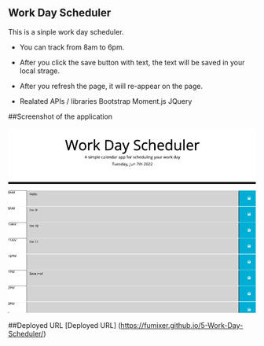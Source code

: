 ## Work Day Scheduler

This is a sinple work day scheduler.
- You can track from 8am to 6pm.
- After you click the save button with text, the text will be saved in your local strage.
- After you refresh the page, it will re-appear on the page.

- Realated APIs / libraries
Bootstrap
Moment.js
JQuery

##Screenshot of the application

![Screenshot](./asset/Screen%20Shot%202022-06-07%20at%206.54.20%20PM.png)

##Deployed URL
[Deployed URL] (https://fumixer.github.io/5-Work-Day-Scheduler/)